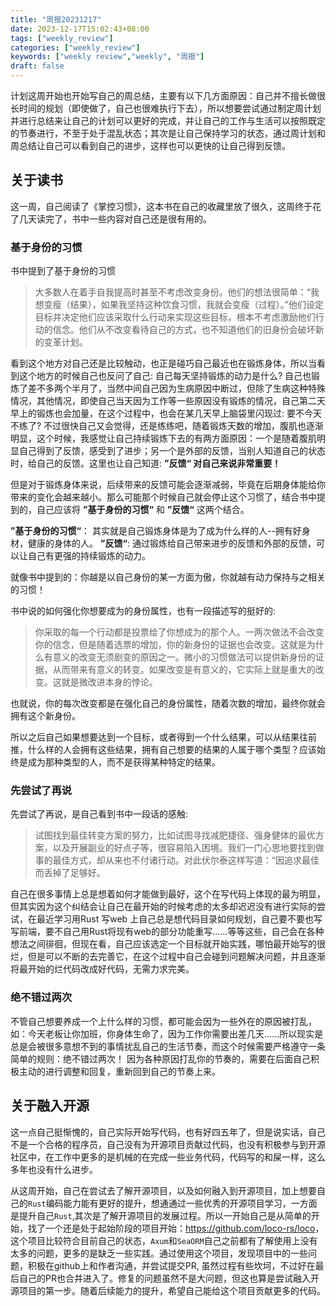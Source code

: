 ```yaml
---
title: "周报20231217"
date: 2023-12-17T15:02:43+08:00
tags: ["weekly_review"]
categories: ["weekly_review"]
keywords: ["weekly review","weekly", "周报"]
draft: false
---
```


计划这周开始也开始写自己的周总结，主要有以下几方面原因：自己并不擅长做很长时间的规划（即使做了，自己也很难执行下去），所以想要尝试通过制定周计划并进行总结来让自己的计划可以更好的完成，并让自己的工作与生活可以按照既定的节奏进行，不至于处于混乱状态；其次是让自己保持学习的状态，通过周计划和周总结让自己可以看到自己的进步，这样也可以更快的让自己得到反馈。

## 关于读书

这一周，自己阅读了《掌控习惯》，这本书在自己的收藏里放了很久，这周终于花了几天读完了，书中一些内容对自己还是很有用的。

### 基于身份的习惯

书中提到了基于身份的习惯

> 大多数人在着手自我提高时甚至不考虑改变身份。他们的想法很简单：“我想变瘦（结果），如果我坚持这种饮食习惯，我就会变瘦（过程）。”他们设定目标并决定他们应该采取什么行动来实现这些目标，根本不考虑激励他们行动的信念。他们从不改变看待自己的方式，也不知道他们的旧身份会破坏新的变革计划。

看到这个地方对自己还是比较触动，也正是碰巧自己最近也在锻炼身体，所以当看到这个地方的时候自己也反问了自己: 自己每天坚持锻炼的动力是什么?
自己也锻炼了差不多两个半月了，当然中间自己因为生病原因中断过，但除了生病这种特殊情况，其他情况，即使自己当天因为工作等一些原因没有锻炼的情况，自己第二天早上的锻炼也会加量，在这个过程中，也会在某几天早上脑袋里闪现过: 要不今天不练了? 不过很快自己又会觉得，还是练练吧，随着锻炼天数的增加，腹肌也逐渐明显，这个时候，我感觉让自己持续锻炼下去的有两方面原因：一个是随着腹肌明显自己得到了反馈，感受到了进步；另一个是外部的反馈，当别人知道自己的状态时，给自己的反馈。这里也让自己知道:
**”反馈“ 对自己来说非常重要！**

但是对于锻炼身体来说，后续带来的反馈可能会逐渐减弱，毕竟在后期身体能给你带来的变化会越来越小。那么可能那个时候自己就会停止这个习惯了，结合书中提到的，自己应该将 **”基于身份的习惯“** 和 **”反馈“** 这两个结合。

**”基于身份的习惯“**： 其实就是自己锻炼身体是为了成为什么样的人--拥有好身材，健康的身体的人。
**”反馈“**: 通过锻炼给自己带来进步的反馈和外部的反馈，可以让自己有更强的持续锻炼的动力。

就像书中提到的：你越是以自己身份的某一方面为傲，你就越有动力保持与之相关的习惯！

书中说的如何强化你想要成为的身份属性，也有一段描述写的挺好的:

> 你采取的每一个行动都是投票给了你想成为的那个人。一两次做法不会改变你的信念，但是随着选票的增加，你的新身份的证据也会改变。这就是为什么有意义的改变无须剧变的原因之一。微小的习惯做法可以提供新身份的证据，从而带来有意义的转变。如果改变是有意义的，它实际上就是重大的改变。这就是微改进本身的悖论。

也就说，你的每次改变都是在强化自己的身份属性，随着次数的增加，最终你就会拥有这个新身份。

所以之后自己如果想要达到一个目标，或者得到一个什么结果，可以从结果往前推，什么样的人会拥有这些结果，拥有自己想要的结果的人属于哪个类型？应该始终是成为那种类型的人，而不是获得某种特定的结果。

### 先尝试了再说

先尝试了再说，是自己看到书中一段话的感触:

> 试图找到最佳转变方案的努力，比如试图寻找减肥捷径、强身健体的最优方案，以及开展副业的好点子等，很容易陷入困境。我们一门心思地要找到做事的最佳方式，却从来也不付诸行动。对此伏尔泰这样写道：“因追求最佳而丢掉了足够好。

自己在很多事情上总是想着如何才能做到最好，这个在写代码上体现的最为明显，但其实因为这个纠结会让自己在最开始的时候考虑的太多却迟迟没有进行实际的尝试，在最近学习用Rust 写web 上自己总是想代码目录如何规划，自己要不要也写写前端，要不自己用Rust将现有web的部分功能重写......等等这些，自己会在各种想法之间徘徊，但现在看，自己应该选定一个目标就开始实践，哪怕最开始写的很烂，但是可以不断的去完善它，在这个过程中自己会碰到问题解决问题，并且逐渐将最开始的烂代码改成好代码，无需力求完美。

### 绝不错过两次

不管自己想要养成一个上什么样的习惯，都可能会因为一些外在的原因被打乱，如：今天老板让你加班，你身体生命了，因为工作你需要出差几天......所以现实是总是会被很多意想不到的事情扰乱自己的生活节奏，而这个时候需要严格遵守一条简单的规则：绝不错过两次！
因为各种原因打乱你的节奏的，需要在后面自己积极主动的进行调整和回复，重新回到自己的节奏上来。

## 关于融入开源

这一点自己挺惭愧的，自己实际开始写代码，也有好四五年了，但是说实话，自己不是一个合格的程序员，自己没有为开源项目贡献过代码，也没有积极参与到开源社区中，在工作中更多的是机械的在完成一些业务代码，代码写的和屎一样，这么多年也没有什么进步。

从这周开始，自己在尝试去了解开源项目，以及如何融入到开源项目，加上想要自己的`Rust`编码能力能有更好的提升，想通通过一些优秀的开源项目学习，一方面是提升自己`Rust`,其次是了解开源项目的发展过程。所以一开始自己是从简单的开始，找了一个还是处于起始阶段的项目开始：<https://github.com/loco-rs/loco>，这个项目比较符合目前自己的状态，`Axum`和`SeaORM`自己之前都有了解使用上没有太多的问题，更多的是缺乏一些实践。通过使用这个项目，发现项目中的一些问题，积极在github上和作者沟通，并尝试提交PR, 虽然过程有些坎坷，不过好在最后自己的PR也合并进入了。修复的问题虽然不是大问题，但这也算是尝试融入开源项目的第一步。随着后续能力的提升，希望自己能给这个项目贡献更多的代码。
